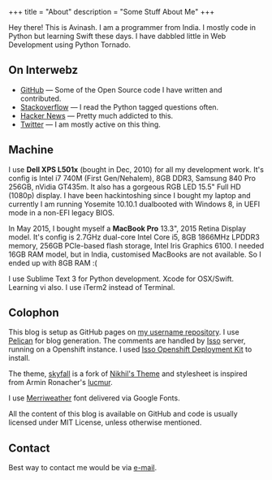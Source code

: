 +++
title = "About"
description = "Some Stuff About Me"
+++

Hey there! This is Avinash. I am a programmer from India. I mostly code in Python but learning Swift these days. I have dabbled little in Web Development using Python Tornado. 

<!-- And I am available for hire. If you have new job opportunities, [get in touch with me](http://scr.im/avii). Thanks! -->

## On Interwebz

- [GitHub](http://github.com/avinassh) — Some of the Open Source code I have written and contributed.
- [Stackoverflow](http://stackoverflow.com/users/1382297/avi) — I read the Python tagged questions often.
- [Hacker News](https://news.ycombinator.com/user?id=avinassh) — Pretty much addicted to this.
- [Twitter](http://twitter.com/iavins) — I am mostly active on this thing.

## Machine

I use **Dell XPS L501x** (bought in Dec, 2010) for all my development work. It's config is Intel i7 740M (First Gen/Nehalem), 8GB DDR3, Samsung 840 Pro 256GB,  nVidia GT435m. It also has a gorgeous RGB LED 15.5" Full HD (1080p) display. I have been hackintoshing since I bought my laptop and currently I am running Yosemite 10.10.1 dualbooted with Windows 8, in UEFI mode in a non-EFI legacy BIOS.

In May 2015, I bought myself a **MacBook Pro** 13.3", 2015 Retina Display model. It's config is 2.7GHz dual-core Intel Core i5, 8GB 1866MHz LPDDR3 memory, 256GB PCIe-based flash storage, Intel Iris Graphics 6100. I needed 16GB RAM model, but in India, customised MacBooks are not available. So I ended up with 8GB RAM :(

I use Sublime Text 3 for Python development. Xcode for OSX/Swift. Learning vi also. I use iTerm2 instead of Terminal.

## Colophon

This blog is setup as GitHub pages on [my username repository](https://github.com/avinassh/avinassh.github.io). I use [Pelican](http://getpelican.com) for blog generation. The comments are handled by [Isso](http://posativ.org/isso/) server, running on a Openshift instance. I used [Isso Openshift Deployment Kit](https://github.com/avinassh/isso-openshift) to install.

The theme, [skyfall](https://github.com/avinassh/skyfall) is a fork of [Nikhil's Theme](https://github.com/gunchu/nikhil-theme) and stylesheet is inspired from Armin Ronacher's [lucmur](https://github.com/mitsuhiko/lucumr). 

I use [Merriweather](https://www.google.com/fonts/specimen/Merriweather) font delivered via Google Fonts.

All the content of this blog is available on GitHub and code is usually licensed under MIT License, unless otherwise mentioned.

## Contact

Best way to contact me would be via [e-mail](http://scr.im/avii).